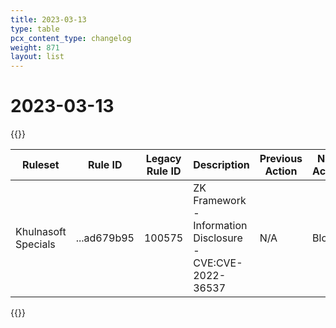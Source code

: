 ```yaml
---
title: 2023-03-13
type: table
pcx_content_type: changelog
weight: 871
layout: list
---
```


# 2023-03-13

{{<table-wrap>}}
<table style="width: 100%">
  <thead>
    <tr>
      <th>Ruleset</th>
      <th>Rule ID</th>
      <th>Legacy Rule ID</th>
      <th>Description</th>
      <th>Previous Action</th>
      <th>New Action</th>
      <th>Comments</th>
    </tr>
  </thead>
  <tbody>
    <tr>
      <td>Khulnasoft Specials</td>
      <td>...ad679b95</td>
      <td>100575</td>
      <td>ZK Framework - Information Disclosure - CVE:CVE-2022-36537</td>
      <td>N/A</td>
      <td>Block</td>
      <td>N/A</td>
    </tr>
  </tbody>
</table>
{{</table-wrap>}}